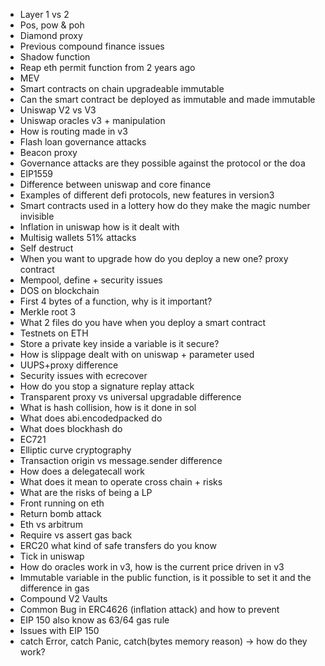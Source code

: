 - Layer 1 vs 2
- Pos, pow & poh
- Diamond proxy
- Previous compound finance issues
- Shadow function
- Reap eth permit function from 2 years ago
- MEV
- Smart contracts on chain upgradeable immutable
- Can the smart contract be deployed as immutable and made immutable
- Uniswap V2 vs V3
- Uniswap oracles v3 + manipulation
- How is routing made in v3
- Flash loan governance attacks
- Beacon proxy
- Governance attacks are they possible against the protocol or the doa
- EIP1559
- Difference between uniswap and core finance
- Examples of different defi protocols, new features in version3
- Smart contracts used in a lottery how do they make the magic number invisible
- Inflation in uniswap how is it dealt with
- Multisig wallets 51% attacks
- Self destruct
- When you want to upgrade how do you deploy a new one? proxy contract
- Mempool, define + security issues
- DOS on blockchain
- First 4 bytes of a function, why is it important?
- Merkle root 3
- What 2 files do you have when you deploy a smart contract
- Testnets on ETH
- Store a private key inside a variable is it secure?
- How is slippage dealt with on uniswap + parameter used
- UUPS+proxy difference
- Security issues with ecrecover
- How do you stop a signature replay attack
- Transparent proxy vs universal upgradable difference
- What is hash collision, how is it done in sol
- What does abi.encodedpacked do
- What does blockhash do
- EC721
- Elliptic curve cryptography
- Transaction origin vs message.sender difference
- How does a delegatecall work
- What does it mean to operate cross chain + risks
- What are the risks of being a LP
- Front running on eth
- Return bomb attack
- Eth vs arbitrum
- Require vs assert gas back
- ERC20 what kind of safe transfers do you know
- Tick in uniswap
- How do oracles work in v3, how is the current price driven in v3
- Immutable variable in the public function, is it possible to set it and the difference in gas
- Compound V2 Vaults
- Common Bug in ERC4626 (inflation attack) and how to prevent
- EIP 150 also know as 63/64 gas rule
- Issues with EIP 150
- catch Error, catch Panic, catch(bytes memory reason) -> how do they work?
